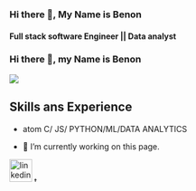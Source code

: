 ### Hi there 👋, My Name is Benon
#### Full stack software Engineer || Data analyst
### Hi there 👋, my Name is Benon
![](https://pbs.twimg.com/profile_banners/3399832468/1663970076/1080x360)

## Skills ans Experience
* atom
C/ JS/ PYTHON/ML/DATA ANALYTICS

- 🔭 I’m currently working on this page. 


[<img src='https://cdn.jsdelivr.net/npm/simple-icons@3.0.1/icons/linkedin.svg' alt='linkedin' height='40'>](https://www.linkedin.com/in/www.linkedin.com/in/masereka-benon-147809144/)  [<img src='https://cdn.jsdelivr.net/npm/simple-icons@3.0.1/icons/twitter.svg' alt='twitter' height='10'>](https://twitter.com/@benonking)  
